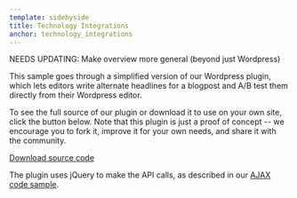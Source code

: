 ```yaml
---
template: sidebyside
title: Technology Integrations
anchor: technology_integrations
---
```

NEEDS UPDATING: Make overview more general (beyond just Wordpress)

This sample goes through a simplified version of our Wordpress plugin, which lets editors write alternate headlines for a blogpost and A/B test them directly from their Wordpress editor.

To see the full source of our plugin or download it to use on your own site, click the button below. Note that this plugin is just a proof of concept -- we encourage you to fork it, improve it for your own needs, and share it with the community.

<a class="btn btn-primary" target="_blank" href="https://github.com/optimizely/wordpress-plugin">Download source code</a>

The plugin uses jQuery to make the API calls, as described in our [AJAX code sample](#ajax).
